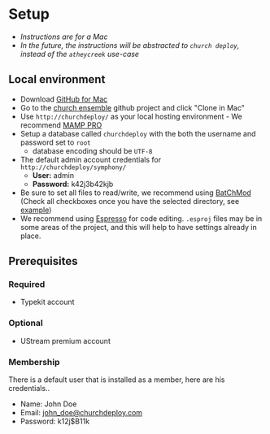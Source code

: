 # Setup

- *Instructions are for a Mac*
- *In the future, the instructions will be abstracted to `church deploy`, instead of the `atheycreek` use-case* 

## Local environment

- Download [GitHub for Mac](http://mac.github.com/)
- Go to the [church ensemble](https://github.com/atheycreek/church-ensemble) github project and click "Clone in Mac"
- Use `http://churchdeploy/` as your local hosting environment - We recommend [MAMP PRO](http://www.shareit.com/programs.html?productid=300169372)
- Setup a database called `churchdeploy` with the both the username and password set to `root`
    - database encoding should be `UTF-8`
- The default admin account credentials for `http://churchdeploy/symphony/`
    - **User:** admin  
    - **Password:** k42j3b42kjb
- Be sure to set all files to read/write, we recommend using [BatChMod](http://www.lagentesoft.com/batchmod/index.html) (Check all checkboxes once you have the selected directory, see [example](http://see.weareinto.com/9Q73))
- We recommend using [Espresso](http://macrabbit.com/espresso/) for code editing. `.esproj` files may be in some areas of the project, and this will help to have settings already in place.

## Prerequisites

### Required

- Typekit account

### Optional

- UStream premium account

### Membership

There is a default user that is installed as a member, here are his credentials..

- Name: John Doe
- Email: john_doe@churchdeploy.com
- Password: k12j$B11k